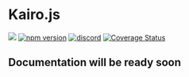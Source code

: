 # Kairo.js

![](https://img.shields.io/npm/l/kairo) 
[![npm version](https://img.shields.io/npm/v/kairo)](https://www.npmjs.com/package/kairo)
[![discord](https://img.shields.io/discord/759760966191153192)](https://discord.gg/pDkYpa6Mxu)
[![Coverage Status](https://coveralls.io/repos/github/3Shain/kairo/badge.svg?branch=master)](https://coveralls.io/github/3Shain/kairo?branch=master)

## Documentation will be ready soon